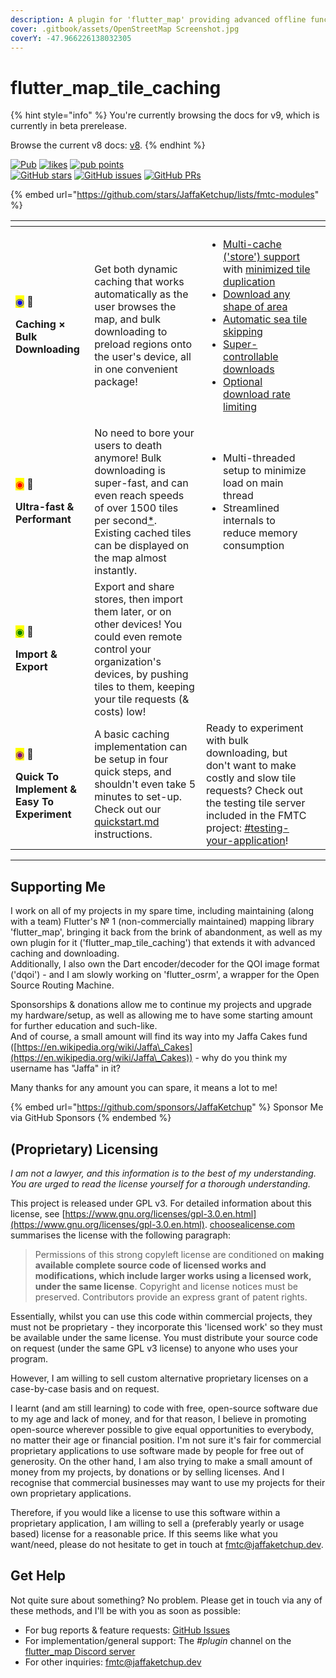 ```yaml
---
description: A plugin for 'flutter_map' providing advanced offline functionality
cover: .gitbook/assets/OpenStreetMap Screenshot.jpg
coverY: -47.966226138032305
---
```


# flutter\_map\_tile\_caching

{% hint style="info" %}
You're currently browsing the docs for v9, which is currently in beta prerelease.

Browse the current v8 docs: [v8](https://app.gitbook.com/o/1aKKbSpe255wyVNDoFYc/s/fPX4iWzEnN3gw4KJGc0k/ "mention").
{% endhint %}

[![Pub](https://camo.githubusercontent.com/fa5d2e07c3ec99015333a47431c8f9c36fdd2e1b2d13e0931957165bfdbc24bd/68747470733a2f2f696d672e736869656c64732e696f2f7075622f762f666c75747465725f6d61705f74696c655f63616368696e672e7376673f6c6162656c3d4c61746573742b537461626c652b56657273696f6e)](https://pub.dev/packages/flutter\_map\_tile\_caching) [![likes](https://camo.githubusercontent.com/069b79d31629eac956d0bc39433b7417b922797243949aad8029618c357f5f61/68747470733a2f2f696d672e736869656c64732e696f2f7075622f6c696b65732f666c75747465725f6d61705f74696c655f63616368696e673f6c6162656c3d7075622e6465762b4c696b6573)](https://pub.dev/packages/flutter\_map\_tile\_caching/score) [![pub points](https://camo.githubusercontent.com/5f65f19f02c681109ee3cc29f56f32393a7a8a543d48f1c0470171eed8b76e40/68747470733a2f2f696d672e736869656c64732e696f2f7075622f706f696e74732f666c75747465725f6d61705f74696c655f63616368696e673f6c6162656c3d7075622e6465762b506f696e7473)](https://pub.dev/packages/flutter\_map\_tile\_caching/score)\
[![GitHub stars](https://camo.githubusercontent.com/066e78e1a3534dd759cfa7585cbda5c406c4b3c93dac6aa31da5ddd2d0809a3e/68747470733a2f2f696d672e736869656c64732e696f2f6769746875622f73746172732f4a616666614b6574636875702f666c75747465725f6d61705f74696c655f63616368696e672e7376673f6c6162656c3d4769744875622b5374617273)](https://github.com/JaffaKetchup/flutter\_map\_tile\_caching/stargazers/) [![GitHub issues](https://camo.githubusercontent.com/d64e0e0d2a1d2921b4b697e7d23488c38e47132f2957436141c2bcbf742cd40f/68747470733a2f2f696d672e736869656c64732e696f2f6769746875622f6973737565732f4a616666614b6574636875702f666c75747465725f6d61705f74696c655f63616368696e672e7376673f6c6162656c3d497373756573)](https://github.com/JaffaKetchup/flutter\_map\_tile\_caching/issues/) [![GitHub PRs](https://camo.githubusercontent.com/091d49c5807d3fa7cb445f4f90c2fd58a369375aa8a13d76cfe7885dce5f0daa/68747470733a2f2f696d672e736869656c64732e696f2f6769746875622f6973737565732d70722f4a616666614b6574636875702f666c75747465725f6d61705f74696c655f63616368696e672e7376673f6c6162656c3d50756c6c2532305265717565737473)](https://github.com/JaffaKetchup/flutter\_map\_tile\_caching/pulls/)

{% embed url="https://github.com/stars/JaffaKetchup/lists/fmtc-modules" %}

<table data-card-size="large" data-view="cards" data-full-width="false"><thead><tr><th></th><th></th><th></th><th data-hidden data-card-cover data-type="files"></th></tr></thead><tbody><tr><td><p><mark style="color:blue;">◉</mark> 📲</p><p><strong>Caching × Bulk Downloading</strong></p></td><td>Get both dynamic caching that works automatically as the user browses the map, and bulk downloading to preload regions onto the user's device, all in one convenient package!</td><td><ul><li><a data-footnote-ref href="#user-content-fn-1">Multi-cache ('store') support</a> with <a data-footnote-ref href="#user-content-fn-2">minimized tile duplication</a></li><li><a data-footnote-ref href="#user-content-fn-3">Download any shape of area</a></li><li><a data-footnote-ref href="#user-content-fn-4">Automatic sea tile skipping</a></li><li><a data-footnote-ref href="#user-content-fn-5">Super-controllable downloads</a></li><li><a data-footnote-ref href="#user-content-fn-6">Optional download rate limiting</a></li></ul></td><td></td></tr><tr><td><p><mark style="color:red;">◉</mark> 🏃</p><p><strong>Ultra-fast &#x26; Performant</strong></p></td><td>No need to bore your users to death anymore! Bulk downloading is super-fast, and can even reach speeds of over 1500 tiles per second<a data-footnote-ref href="#user-content-fn-7">*</a>. Existing cached tiles can be displayed on the map almost instantly.</td><td><ul><li>Multi-threaded setup to minimize load on main thread</li><li>Streamlined internals to reduce memory consumption</li></ul></td><td></td></tr><tr><td><p><mark style="color:green;">◉</mark> 🧩</p><p><strong>Import &#x26; Export</strong></p></td><td>Export and share stores, then import them later, or on other devices! You could even remote control your organization's devices, by pushing tiles to them, keeping your tile requests (&#x26; costs) low!</td><td></td><td></td></tr><tr><td><p><mark style="color:purple;">◉</mark> 💖</p><p><strong>Quick To Implement &#x26; Easy To Experiment</strong></p></td><td>A basic caching implementation can be setup in four quick steps, and shouldn't even take 5 minutes to set-up. Check out our <a data-mention href="get-started/quickstart.md">quickstart.md</a> instructions.</td><td>Ready to experiment with bulk downloading, but don't want to make costly and slow tile requests? Check out the testing tile server included in the FMTC project: <a data-mention href="bulk-downloading/introduction.md#testing-your-application">#testing-your-application</a>!</td><td></td></tr></tbody></table>

***

## Supporting Me

I work on all of my projects in my spare time, including maintaining (along with a team) Flutter's № 1 (non-commercially maintained) mapping library 'flutter\_map', bringing it back from the brink of abandonment, as well as my own plugin for it ('flutter\_map\_tile\_caching') that extends it with advanced caching and downloading.\
Additionally, I also own the Dart encoder/decoder for the QOI image format ('dqoi') - and I am slowly working on 'flutter\_osrm', a wrapper for the Open Source Routing Machine.

Sponsorships & donations allow me to continue my projects and upgrade my hardware/setup, as well as allowing me to have some starting amount for further education and such-like.\
And of course, a small amount will find its way into my Jaffa Cakes fund ([https://en.wikipedia.org/wiki/Jaffa\_Cakes](https://en.wikipedia.org/wiki/Jaffa\_Cakes)) - why do you think my username has "Jaffa" in it?

Many thanks for any amount you can spare, it means a lot to me!

{% embed url="https://github.com/sponsors/JaffaKetchup" %}
Sponsor Me via GitHub Sponsors
{% endembed %}

## (Proprietary) Licensing

_I am not a lawyer, and this information is to the best of my understanding. You are urged to read the license yourself for a thorough understanding._

This project is released under GPL v3. For detailed information about this license, see [https://www.gnu.org/licenses/gpl-3.0.en.html](https://www.gnu.org/licenses/gpl-3.0.en.html). [choosealicense.com](https://choosealicense.com/licenses/gpl-3.0/) summarises the license with the following paragraph:

> Permissions of this strong copyleft license are conditioned on **making available complete source code of licensed works and modifications, which include larger works using a licensed work, under the same license**. Copyright and license notices must be preserved. Contributors provide an express grant of patent rights.

Essentially, whilst you can use this code within commercial projects, they must not be proprietary - they incorporate this 'licensed work' so they must be available under the same license. You must distribute your source code on request (under the same GPL v3 license) to anyone who uses your program.

However, I am willing to sell custom alternative proprietary licenses on a case-by-case basis and on request.

I learnt (and am still learning) to code with free, open-source software due to my age and lack of money, and for that reason, I believe in promoting open-source wherever possible to give equal opportunities to everybody, no matter their age or financial position. I'm not sure it's fair for commercial proprietary applications to use software made by people for free out of generosity. On the other hand, I am also trying to make a small amount of money from my projects, by donations or by selling licenses. And I recognise that commercial businesses may want to use my projects for their own proprietary applications.

Therefore, if you would like a license to use this software within a proprietary application, I am willing to sell a (preferably yearly or usage based) license for a reasonable price. If this seems like what you want/need, please do not hesitate to get in touch at [fmtc@jaffaketchup.dev](mailto:fmtc@jaffaketchup.dev).

## Get Help

Not quite sure about something? No problem. Please get in touch via any of these methods, and I'll be with you as soon as possible:

* For bug reports & feature requests: [GitHub Issues](https://github.com/JaffaKetchup/flutter\_map\_tile\_caching/issues)
* For implementation/general support: The _#plugin_ channel on the [flutter\_map Discord server](https://github.com/fleaflet/flutter\_map#discord-server)
* For other inquiries: [fmtc@jaffaketchup.dev](mailto:fmtc@jaffaketchup.dev)

[^1]: Keep your users' tiles organized, and even let them control what goes where!

[^2]: Tiles can belong to multiple stores, and tiles from different sources (template URLs) can be stored in a single store!

[^3]: Download rectangles, circles, line-based, and any other freehand polygon!

[^4]: Avoid downloading redundant, waste-of-space tiles that cover oceans, with this unique functionality, and bless your users with the gift of more usable capacity for useful maps!

[^5]: Bulk downloads come with the ability to pause, resume, and cancel downloads mid-way! Give your users choice.

[^6]: Downloading from a server with a rate limit? No problem: just enable rate limiting and we'll do our best to stick to it!

[^7]: Speed is very dependent on tile server ability, network delays, and device processing power. Actual speed is likely to be considerably lower.



    1500 tiles was tested from the included testing tile server running on localhost, on a Windows 11 (Intel 12th Gen i7-12700H CPU & DDR5 4800MHz RAM) with 10 downloading threads & a buffer of 500 tiles.
